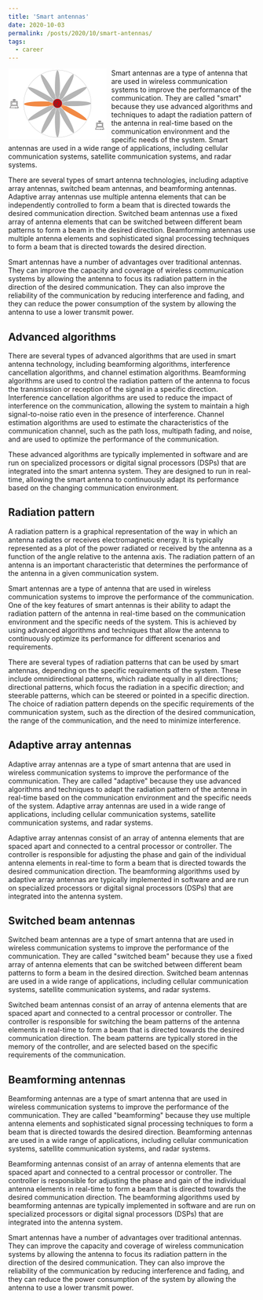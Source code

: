 ```yaml
---
title: 'Smart antennas'
date: 2020-10-03
permalink: /posts/2020/10/smart-antennas/
tags:
  - career
---
```


<img width="200" alt="smart antenna" src="/images/posts/smart-antennas.png" style="float: left; margin-right: 10px;" /> Smart antennas are a type of antenna that are used in wireless communication systems to improve the performance of the communication. They are called "smart" because they use advanced algorithms and techniques to adapt the radiation pattern of the antenna in real-time based on the communication environment and the specific needs of the system. Smart antennas are used in a wide range of applications, including cellular communication systems, satellite communication systems, and radar systems.

There are several types of smart antenna technologies, including adaptive array antennas, switched beam antennas, and beamforming antennas. Adaptive array antennas use multiple antenna elements that can be independently controlled to form a beam that is directed towards the desired communication direction. Switched beam antennas use a fixed array of antenna elements that can be switched between different beam patterns to form a beam in the desired direction. Beamforming antennas use multiple antenna elements and sophisticated signal processing techniques to form a beam that is directed towards the desired direction.

Smart antennas have a number of advantages over traditional antennas. They can improve the capacity and coverage of wireless communication systems by allowing the antenna to focus its radiation pattern in the direction of the desired communication. They can also improve the reliability of the communication by reducing interference and fading, and they can reduce the power consumption of the system by allowing the antenna to use a lower transmit power.

Advanced algorithms
-----

There are several types of advanced algorithms that are used in smart antenna technology, including beamforming algorithms, interference cancellation algorithms, and channel estimation algorithms. Beamforming algorithms are used to control the radiation pattern of the antenna to focus the transmission or reception of the signal in a specific direction. Interference cancellation algorithms are used to reduce the impact of interference on the communication, allowing the system to maintain a high signal-to-noise ratio even in the presence of interference. Channel estimation algorithms are used to estimate the characteristics of the communication channel, such as the path loss, multipath fading, and noise, and are used to optimize the performance of the communication.

These advanced algorithms are typically implemented in software and are run on specialized processors or digital signal processors (DSPs) that are integrated into the smart antenna system. They are designed to run in real-time, allowing the smart antenna to continuously adapt its performance based on the changing communication environment.

Radiation pattern
-----

A radiation pattern is a graphical representation of the way in which an antenna radiates or receives electromagnetic energy. It is typically represented as a plot of the power radiated or received by the antenna as a function of the angle relative to the antenna axis. The radiation pattern of an antenna is an important characteristic that determines the performance of the antenna in a given communication system.

Smart antennas are a type of antenna that are used in wireless communication systems to improve the performance of the communication. One of the key features of smart antennas is their ability to adapt the radiation pattern of the antenna in real-time based on the communication environment and the specific needs of the system. This is achieved by using advanced algorithms and techniques that allow the antenna to continuously optimize its performance for different scenarios and requirements.

There are several types of radiation patterns that can be used by smart antennas, depending on the specific requirements of the system. These include omnidirectional patterns, which radiate equally in all directions; directional patterns, which focus the radiation in a specific direction; and steerable patterns, which can be steered or pointed in a specific direction. The choice of radiation pattern depends on the specific requirements of the communication system, such as the direction of the desired communication, the range of the communication, and the need to minimize interference.

Adaptive array antennas
-----

Adaptive array antennas are a type of smart antenna that are used in wireless communication systems to improve the performance of the communication. They are called "adaptive" because they use advanced algorithms and techniques to adapt the radiation pattern of the antenna in real-time based on the communication environment and the specific needs of the system. Adaptive array antennas are used in a wide range of applications, including cellular communication systems, satellite communication systems, and radar systems.

Adaptive array antennas consist of an array of antenna elements that are spaced apart and connected to a central processor or controller. The controller is responsible for adjusting the phase and gain of the individual antenna elements in real-time to form a beam that is directed towards the desired communication direction. The beamforming algorithms used by adaptive array antennas are typically implemented in software and are run on specialized processors or digital signal processors (DSPs) that are integrated into the antenna system.

Switched beam antennas
-----

Switched beam antennas are a type of smart antenna that are used in wireless communication systems to improve the performance of the communication. They are called "switched beam" because they use a fixed array of antenna elements that can be switched between different beam patterns to form a beam in the desired direction. Switched beam antennas are used in a wide range of applications, including cellular communication systems, satellite communication systems, and radar systems.

Switched beam antennas consist of an array of antenna elements that are spaced apart and connected to a central processor or controller. The controller is responsible for switching the beam patterns of the antenna elements in real-time to form a beam that is directed towards the desired communication direction. The beam patterns are typically stored in the memory of the controller, and are selected based on the specific requirements of the communication.

Beamforming antennas
-----

Beamforming antennas are a type of smart antenna that are used in wireless communication systems to improve the performance of the communication. They are called "beamforming" because they use multiple antenna elements and sophisticated signal processing techniques to form a beam that is directed towards the desired direction. Beamforming antennas are used in a wide range of applications, including cellular communication systems, satellite communication systems, and radar systems.

Beamforming antennas consist of an array of antenna elements that are spaced apart and connected to a central processor or controller. The controller is responsible for adjusting the phase and gain of the individual antenna elements in real-time to form a beam that is directed towards the desired communication direction. The beamforming algorithms used by beamforming antennas are typically implemented in software and are run on specialized processors or digital signal processors (DSPs) that are integrated into the antenna system.

Smart antennas have a number of advantages over traditional antennas. They can improve the capacity and coverage of wireless communication systems by allowing the antenna to focus its radiation pattern in the direction of the desired communication. They can also improve the reliability of the communication by reducing interference and fading, and they can reduce the power consumption of the system by allowing the antenna to use a lower transmit power.

